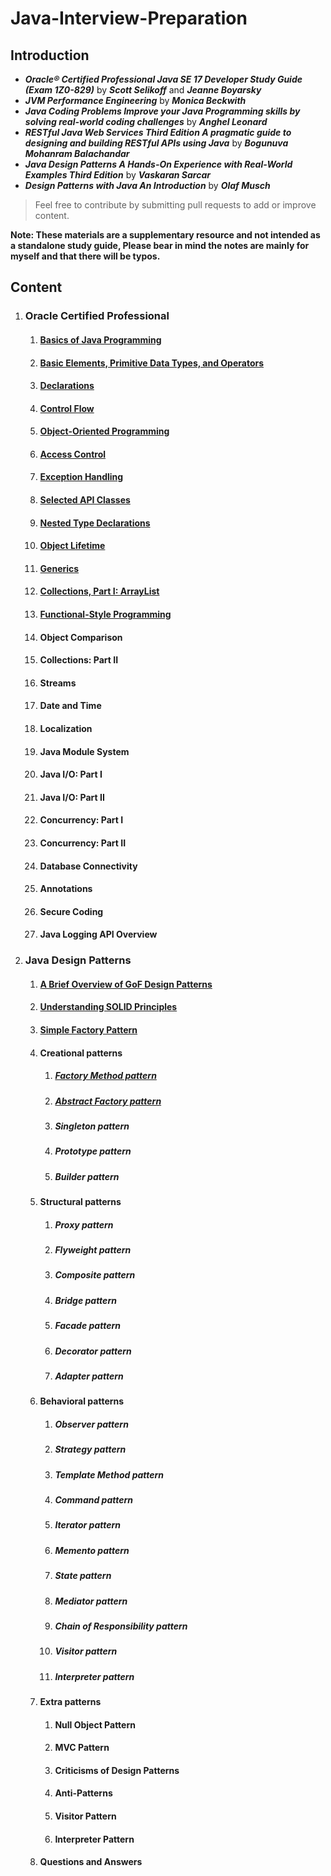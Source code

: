 # Java-Interview-Preparation

## Introduction

* **_Oracle® Certified Professional Java SE 17 Developer Study Guide (Exam 1Z0-829)_** by **_Scott Selikoff_** and **_Jeanne Boyarsky_**
* **_JVM Performance Engineering_** by **_Monica Beckwith_**
* **_Java Coding Problems Improve your Java Programming skills by solving real-world coding challenges_** by  _**Anghel Leonard**_
* **_RESTful Java Web Services Third Edition A pragmatic guide to designing and building RESTful APIs using Java_** by **_Bogunuva Mohanram Balachandar_**
* **_Java Design Patterns A Hands-On Experience with Real-World Examples Third Edition_** by **_Vaskaran Sarcar_**
* **_Design Patterns with Java An Introduction_** by **_Olaf Musch_**

> Feel free to contribute by submitting pull requests to add or improve content.

**Note: These materials are a supplementary resource and not intended as a standalone study guide, Please bear in mind the notes are mainly for myself and that there will be typos.**

## Content

1. ### Oracle Certified Professional
    1. #### [Basics of Java Programming](./OracleCertifiedProfessional/chapter-1.md)
    2. #### [Basic Elements, Primitive Data Types, and Operators](./OracleCertifiedProfessional/chapter-2.md)
    3. #### [Declarations](./OracleCertifiedProfessional/chapter-3.md)
    4. #### [Control Flow](./OracleCertifiedProfessional/chapter-4.md)
    5. #### [Object-Oriented Programming](./OracleCertifiedProfessional/chapter-5.md)
    6. #### [Access Control](./OracleCertifiedProfessional/chapter-6.md)
    7. #### [Exception Handling](./OracleCertifiedProfessional/chapter-7.md)
    8. #### [Selected API Classes](./OracleCertifiedProfessional/chapter-8.md)
    9. #### [Nested Type Declarations](./OracleCertifiedProfessional/chapter-9.md)
    10. #### [Object Lifetime](./OracleCertifiedProfessional/chapter-10.md)
    11. #### [Generics](./OracleCertifiedProfessional/chapter-11.md)
    12. #### [Collections, Part I: ArrayList<E>](./OracleCertifiedProfessional/chapter-12.md)
    13. #### [Functional-Style Programming](./OracleCertifiedProfessional/chapter-13.md)
    14. #### Object Comparison
    15. #### Collections: Part II
    16. #### Streams
    17. #### Date and Time
    18. #### Localization
    19. #### Java Module System
    20. #### Java I/O: Part I
    21. #### Java I/O: Part II
    22. #### Concurrency: Part I
    23. #### Concurrency: Part II
    24. #### Database Connectivity
    25. #### Annotations
    26. #### Secure Coding
    27. #### Java Logging API Overview
2. ### Java Design Patterns
    1. #### [A Brief Overview of GoF Design Patterns](./JavaDesignPatterns/chapter-1.md)
    2. #### [Understanding SOLID Principles](./JavaDesignPatterns/chapter-2.md)
    3. #### [Simple Factory Pattern](./JavaDesignPatterns/chapter-3.md)
    4. #### Creational patterns
        1. ##### [Factory Method pattern](./JavaDesignPatterns/chapter-4.md)
        2. ##### [Abstract Factory pattern](./JavaDesignPatterns/chapter-5.md)
        3. ##### Singleton pattern
        4. ##### Prototype pattern
        5. ##### Builder pattern
    5. #### Structural patterns
        1. ##### Proxy pattern
        2. ##### Flyweight pattern
        3. ##### Composite pattern
        4. ##### Bridge pattern
        5. ##### Facade pattern
        6. ##### Decorator pattern
        7. ##### Adapter pattern
    6. #### Behavioral patterns
        1. ##### Observer pattern
        2. ##### Strategy pattern
        3. ##### Template Method pattern
        4. ##### Command pattern
        5. ##### Iterator pattern
        6. ##### Memento pattern
        7. ##### State pattern
        8. ##### Mediator pattern
        9. ##### Chain of Responsibility pattern
        10. ##### Visitor pattern
        11. ##### Interpreter pattern
    7. #### Extra patterns
        1.  #### Null Object Pattern
        2.  #### MVC Pattern
        3.  #### Criticisms of Design Patterns
        4.  #### Anti-Patterns
        5.  #### Visitor Pattern
        6.  #### Interpreter Pattern
    8. #### Questions and Answers